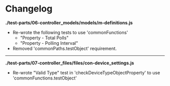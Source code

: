 # Changelog

**./test-parts/06-controller_models/models/m-definitions.js**
* Re-wrote the following tests to use 'commonFunctions'
	* "Property - Total Polls"
	* "Property - Polling Interval"
* Removed 'commonPaths.testObject' requirement.

---

**./test-parts/07-controller_files/files/con-device_settings.js**
* Re-wrote "Valid Type" test in 'checkDeviceTypeObjectProperty' to use 'commonFunctions.testObject'